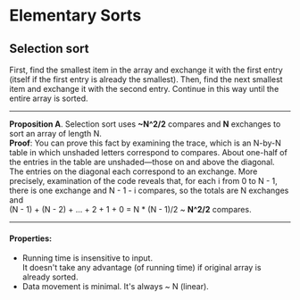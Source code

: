 # Elementary Sorts

## Selection sort

First, find the smallest item in the array and exchange it with the first entry (itself if the first entry is already
the smallest). Then, find the next smallest item and exchange it with the second entry. Continue in this way until the
entire array is sorted.

---
__Proposition A__. Selection sort uses **~N^2/2** compares and **N** exchanges to sort
an array of length N.  
__Proof__: You can prove this fact by examining the trace, which is
an N-by-N table in which unshaded letters correspond to compares.
About one-half of the entries in the table are unshaded—those on
and above the diagonal. The entries on the diagonal each correspond
to an exchange. More precisely, examination of the code reveals that,
for each i from 0 to N - 1, there is one exchange and N - 1 - i
compares, so the totals are N exchanges
and   
(N - 1) + (N - 2) + ... + 2 + 1 + 0 = N * (N - 1)/2 ~ **N^2/2** compares.
***

#### Properties:

- Running time is insensitive to input.  
  It doesn't take any advantage (of running time) if original array is already sorted.
- Data movement is minimal. It's always ~ N (linear).

